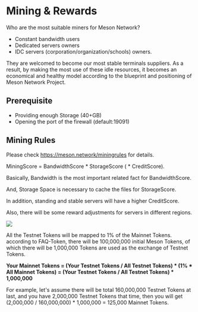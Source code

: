 # Mining & Rewards

Who are the most suitable miners for Meson Network?

- Constant bandwidth users
- Dedicated servers owners
- IDC servers (corporation/organization/schools) owners.

They are welcomed to become our most stable terminals suppliers. As a result, by making the most use of these idle resources, it becomes an economical and healthy model according to the blueprint and positioning of Meson Network Project.

## Prerequisite

- Providing enough Storage (40+GB)
- Opening the port of the firewall (default:19091)

## Mining Rules

Please check https://meson.network/miningrules for details.

MiningScore = BandwidthScore * StorageScore ( * CreditScore).

Basically, Bandwidth is the most important related fact for BandwidthScore.

And, Storage Space is necessary to cache the files for StorageScore.

In addition, standing and stable servers will have a higher CreditScore.

Also, there will be some reward adjustments for servers in different regions.

![](https://cdn.jsdelivr.net/gh/daqnext/meson-docs/src/nodes/images/meson-token-mining-rules.png)

All the Testnet Tokens will be mapped to 1% of the Mainnet Tokens. according to FAQ-Token, there will be 100,000,000 initial Meson Tokens, of which there will be 1,000,000 Tokens are used as the exchange of Testnet Tokens.

**Your Mainnet Tokens = (Your Testnet Tokens / All Testnet Tokens) * (1% * All Mainnet Tokens) = (Your Testnet Tokens / All Testnet Tokens) * 1,000,000**

For example, let's assume there will be total 160,000,000 Testnet Tokens at last, and you have 2,000,000 Testnet Tokens that time, then you will get (2,000,000 / 160,000,000) * 1,000,000 = 125,000 Mainnet Tokens.